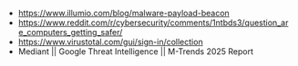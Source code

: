 - https://www.illumio.com/blog/malware-payload-beacon
- https://www.reddit.com/r/cybersecurity/comments/1ntbds3/question_are_computers_getting_safer/
- https://www.virustotal.com/gui/sign-in/collection
- Mediant || Google Threat Intelligence || M-Trends 2025 Report